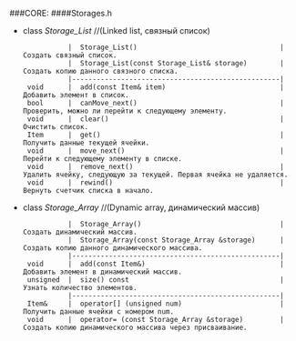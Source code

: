 ###CORE:
####Storages.h  
 * class *Storage_List<typename>* //(Linked list, связный список)
 
                  |  Storage_List()                                   |  Создать связный список.
                  |  Storage_List(const Storage_List& storage)        |  Создать копию данного связного списка.
                  |---------------------------------------------------|
        void      |  add(const Item& item)                            |  Добавить элемент в список.
        bool      |  canMove_next()                                   |  Проверить, можно ли перейти к следующему элементу.
        void      |  clear()                                          |  Очистить список.
        Item      |  get()                                            |  Получить данные текущей ячейки.
        void      |  move_next()                                      |  Перейти к следующему элементу в списке.
        void      |  remove_next()                                    |  Удалить ячейку, следующую за текущей. Первая ячейка не удаляется.
        void      |  rewind()                                         |  Вернуть счетчик списка в начало.

 * class *Storage_Array<typename>* //(Dynamiс array, динамический массив) 
 
                  |  Storage_Array()                                  |  Создать динамический массив.
                  |  Storage_Array(const Storage_Array &storage)      |  Создать копию данного динамического массива.
                  |---------------------------------------------------|
        void      |  add(const Item&)                                 |  Добавить элемент в динамический массив.
        unsigned  |  size() const                                     |  Узнать количество элементов.
                  |---------------------------------------------------|
        Item&     |  operator[] (unsigned num)                        |  Получить данные ячейки с номером num.
        void      |  operator= (const Storage_Array &storage)         |  Создать копию динамического массива через присваивание.
